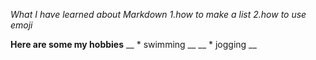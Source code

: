 *What I have learned about Markdown*
_1.how to make a list_
_2.how to use emoji_

**Here are some my hobbies**
__ * swimming  __
__ * jogging  __
